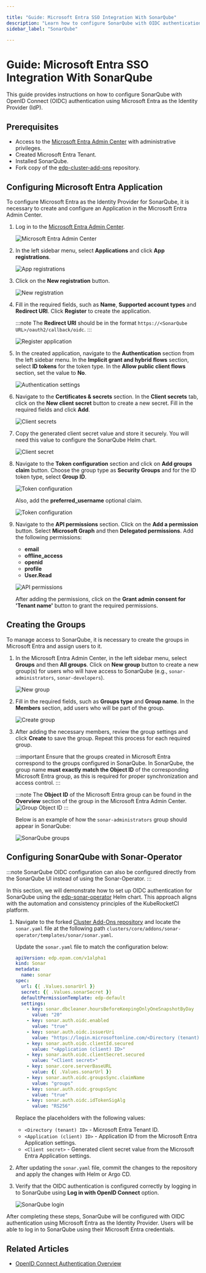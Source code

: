 ```yaml
---

title: "Guide: Microsoft Entra SSO Integration With SonarQube"
description: "Learn how to configure SonarQube with OIDC authentication using Microsoft Entra as the Identity Provider for secure and centralized access management."
sidebar_label: "SonarQube"

---
```

<!-- markdownlint-disable MD025 -->

# Guide: Microsoft Entra SSO Integration With SonarQube

<head>
  <link rel="canonical" href="https://docs.kuberocketci.io/docs/operator-guide/microsoft-entra/sonar-oidc-authentication/" />
</head>

This guide provides instructions on how to configure SonarQube with OpenID Connect (OIDC) authentication using Microsoft Entra as the Identity Provider (IdP).

## Prerequisites

- Access to the [Microsoft Entra Admin Center](https://entra.microsoft.com/) with administrative privileges.
- Created Microsoft Entra Tenant.
- Installed SonarQube.
- Fork copy of the [edp-cluster-add-ons](https://github.com/epam/edp-cluster-add-ons) repository.

## Configuring Microsoft Entra Application

To configure Microsoft Entra as the Identity Provider for SonarQube, it is necessary to create and configure an Application in the Microsoft Entra Admin Center.

1. Log in to the [Microsoft Entra Admin Center](https://entra.microsoft.com/?feature.msaljs=true#home).

    ![Microsoft Entra Admin Center](../../assets/operator-guide/microsoft-entra-auth/microsoft-entra-admin-center.png)

2. In the left sidebar menu, select **Applications** and click **App registrations**.

    ![App registrations](../../assets/operator-guide/microsoft-entra-auth/app-registrations.png)

3. Click on the **New registration** button.

    ![New registration](../../assets/operator-guide/microsoft-entra-auth/new-registration.png)

4. Fill in the required fields, such as **Name**, **Supported account types** and **Redirect URI**. Click **Register** to create the application.

    :::note
    The **Redirect URI** should be in the format `https://<SonarQube URL>/oauth2/callback/oidc`.
    :::

    ![Register application](../../assets/operator-guide/microsoft-entra-auth/register-application.png)

5. In the created application, navigate to the **Authentication** section from the left sidebar menu. In the **Implicit grant and hybrid flows** section, select **ID tokens** for the token type. In the **Allow public client flows** section, set the value to **No**.

    ![Authentication settings](../../assets/operator-guide/microsoft-entra-auth/authentication-settings.png)

6. Navigate to the **Certificates & secrets** section. In the **Client secrets** tab, click on the **New client secret** button to create a new secret. Fill in the required fields and click **Add**.

    ![Client secrets](../../assets/operator-guide/microsoft-entra-auth/client-secrets.png)

7. Copy the generated client secret value and store it securely. You will need this value to configure the SonarQube Helm chart.

    ![Client secret](../../assets/operator-guide/microsoft-entra-auth/client-secret.png)

8. Navigate to the **Token configuration** section and click on **Add groups claim** button. Choose the group type as **Security Groups** and for the ID token type, select **Group ID**.

    ![Token configuration](../../assets/operator-guide/microsoft-entra-auth/token-configuration.png)

    Also, add the **preferred_username** optional claim.

    ![Token configuration](../../assets/operator-guide/microsoft-entra-auth/token-configuration-2.png)

9. Navigate to the **API permissions** section. Click on the **Add a permission** button. Select **Microsoft Graph** and then **Delegated permissions**. Add the following permissions:

    - **email**
    - **offline_access**
    - **openid**
    - **profile**
    - **User.Read**

    ![API permissions](../../assets/operator-guide/microsoft-entra-auth/api-permissions.png)

    After adding the permissions, click on the **Grant admin consent for 'Tenant name'** button to grant the required permissions.

## Creating the Groups

To manage access to SonarQube, it is necessary to create the groups in Microsoft Entra and assign users to it.

1. In the Microsoft Entra Admin Center, in the left sidebar menu, select **Groups** and then **All groups**. Click on **New group** button to create a new group(s) for users who will have access to SonarQube (e.g., `sonar-administrators`, `sonar-developers`).

    ![New group](../../assets/operator-guide/microsoft-entra-auth/new-group.png)

2. Fill in the required fields, such as **Groups type** and **Group name**. In the **Members** section, add users who will be part of the group.

    ![Create group](../../assets/operator-guide/microsoft-entra-auth/create-group.png)

3. After adding the necessary members, review the group settings and click **Create** to save the group. Repeat this process for each required group.

    :::important
    Ensure that the groups created in Microsoft Entra correspond to the groups configured in SonarQube. In SonarQube, the group name **must exactly match the Object ID** of the corresponding Microsoft Entra group, as this is required for proper synchronization and access control.
    :::

    :::note
    The **Object ID** of the Microsoft Entra group can be found in the **Overview** section of the group in the Microsoft Entra Admin Center.
    ![Group Object ID](../../assets/operator-guide/microsoft-entra-auth/group-object-id.png)
    :::

    Below is an example of how the `sonar-administrators` group should appear in SonarQube:

    ![SonarQube groups](../../assets/operator-guide/microsoft-entra-auth/sonarqube-groups.png)

## Configuring SonarQube with Sonar-Operator

:::note
SonarQube OIDC configuration can also be configured directly from the SonarQube UI instead of using the Sonar-Operator.
:::

In this section, we will demonstrate how to set up OIDC authentication for SonarQube using the [edp-sonar-operator](https://github.com/epam/edp-sonar-operator) Helm chart. This approach aligns with the automation and consistency principles of the KubeRocketCI platform.

1. Navigate to the forked [Cluster Add-Ons repository](https://github.com/epam/edp-cluster-add-ons) and locate the `sonar.yaml` file at the following path `clusters/core/addons/sonar-operator/templates/sonar/sonar.yaml`.

    Update the `sonar.yaml` file to match the configuration below:

    ```yaml title="sonar.yaml"
    apiVersion: edp.epam.com/v1alpha1
    kind: Sonar
    metadata:
      name: sonar
    spec:
      url: {{ .Values.sonarUrl }}
      secret: {{ .Values.sonarSecret }}
      defaultPermissionTemplate: edp-default
      settings:
        - key: sonar.dbcleaner.hoursBeforeKeepingOnlyOneSnapshotByDay
          value: "20"
        - key: sonar.auth.oidc.enabled
          value: "true"
        - key: sonar.auth.oidc.issuerUri
          value: "https://login.microsoftonline.com/<Directory (tenant) ID>/v2.0"
        - key: sonar.auth.oidc.clientId.secured
          value: "<Application (client) ID>"
        - key: sonar.auth.oidc.clientSecret.secured
          value: "<Client secret>"
        - key: sonar.core.serverBaseURL
          value: {{ .Values.sonarUrl }}
        - key: sonar.auth.oidc.groupsSync.claimName
          value: "groups"
        - key: sonar.auth.oidc.groupsSync
          value: "true"
        - key: sonar.auth.oidc.idTokenSigAlg
          value: "RS256"
    ```

    Replace the placeholders with the following values:

    - `<Directory (tenant) ID>` - Microsoft Entra Tenant ID.
    - `<Application (client) ID>` - Application ID from the Microsoft Entra Application settings.
    - `<Client secret>` - Generated client secret value from the Microsoft Entra Application settings.

2. After updating the `sonar.yaml` file, commit the changes to the repository and apply the changes with Helm or Argo CD.

3. Verify that the OIDC authentication is configured correctly by logging in to SonarQube using **Log in with OpenID Connect** option.

    ![SonarQube login](../../assets/operator-guide/microsoft-entra-auth/sonar-login.png)

After completing these steps, SonarQube will be configured with OIDC authentication using Microsoft Entra as the Identity Provider. Users will be able to log in to SonarQube using their Microsoft Entra credentials.

## Related Articles

- [OpenID Connect Authentication Overview](./oidc-authentication-overview.md)
